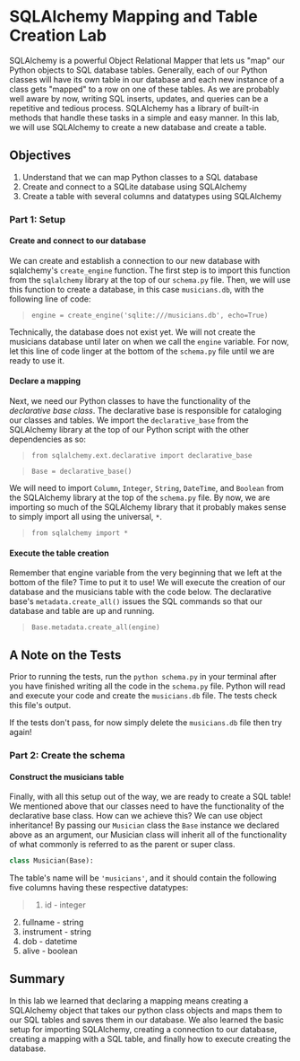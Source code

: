 
# SQLAlchemy Mapping and Table Creation Lab

SQLAlchemy is a powerful Object Relational Mapper that lets us "map" our Python objects to SQL database tables.  Generally, each of our Python classes will have its own table in our database and each new instance of a class gets "mapped" to a row on one of these tables.  As we are probably well aware by now, writing SQL inserts, updates, and queries can be a repetitive and tedious process.  SQLAlchemy has a library of built-in methods that handle these tasks in a simple and easy manner.  In this lab, we will use SQLAlchemy to create a new database and create a table.

## Objectives

1.  Understand that we can map Python classes to a SQL database
2.  Create and connect to a SQLite database using SQLAlchemy
3.  Create a table with several columns and datatypes using SQLAlchemy

### Part 1: Setup

#### Create and connect to our database

We can create and establish a connection to our new database with sqlalchemy's `create_engine` function.  The first step is to import this function from the `sqlalchemy` library at the top of our `schema.py` file.  Then, we will use this function to create a database, in this case `musicians.db`, with the following line of code:

> ```engine = create_engine('sqlite:///musicians.db', echo=True)```

Technically, the database does not exist yet.  We will not create the musicians database until later on when we call the `engine` variable.  For now, let this line of code linger at the bottom of the `schema.py` file until we are ready to use it.

#### Declare a mapping

Next, we need our Python classes to have the functionality of the *declarative base class*.  The declarative base is responsible for cataloging our classes and tables.  We import the `declarative_base` from the SQLAlchemy library at the top of our Python script with the other dependencies as so:

> ```from sqlalchemy.ext.declarative import declarative_base```

> ```Base = declarative_base()```

We will need to import `Column`, `Integer`, `String`, `DateTime`, and `Boolean` from the SQLAlchemy library at the top of the `schema.py` file.  By now, we are importing so much of the SQLAlchemy library that it probably makes sense to simply import all using the universal, `*`.

> ```from sqlalchemy import *```

#### Execute the table creation

Remember that engine variable from the very beginning that we left at the bottom of the file?  Time to put it to use!  We will execute the creation of our database and the musicians table with the code below.  The declarative base's `metadata.create_all()` issues the SQL commands so that our database and table are up and running.

> ```Base.metadata.create_all(engine)```

## A Note on the Tests

Prior to running the tests, run the `python schema.py` in your terminal after you have finished writing all the code in the `schema.py` file.  Python will read and execute your code and create the `musicians.db` file.  The tests check this file's output.

If the tests don't pass, for now simply delete the `musicians.db` file then try again!

### Part 2: Create the schema

#### Construct the musicians table

Finally, with all this setup out of the way, we are ready to create a SQL table!  We mentioned above that our classes need to have the functionality of the declarative base class.  How can we achieve this?  We can use object inheritance!  By passing our `Musician` class the `Base` instance we declared above as an argument, our Musician class will inherit all of the functionality of what commonly is referred to as the parent or super class.  

```python
class Musician(Base):
```

The table's name will be `'musicians'`, and it should contain the following five columns having these respective datatypes:

> 1. id - integer
2. fullname - string
3. instrument - string
4. dob - datetime
5. alive - boolean

## Summary

In this lab we learned that declaring a mapping means creating a SQLAlchemy object that takes our python class objects and maps them to our SQL tables and saves them in our database. We also learned the basic setup for importing SQLAlchemy, creating a connection to our database, creating a mapping with a SQL table, and finally how to execute creating the database.

